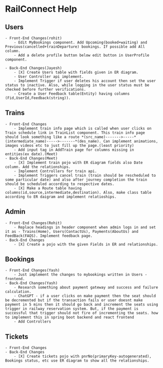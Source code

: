 # RailConnect Help

## Users
    - Front-End Changes(rohit)
        - Edit MyBookings component. Add Upcoming(booked+waiting) and Previous(cancelled+trainDeparture) bookings. If possible add All column.
        - Add a delete profile button below edit button in UserProfile component.
          
    - Back-End Changes(Jayesh)
        - [X] Create Users table with fields given in ER diagram.
        - User Controller api implement.
        - Implement Trigger if user deletes his account then set the user status to inactive. Also, while logging in the user status must be checked before further verifications.
        - Create a User Feedback table(Entity) having columns (Fid,UserId,Feedback(string)).

## Trains
    - Front-End Changes
        - Implement train info page which is called when user clicks on Train schedule link in TrainList component. This train info page should look something like a route *(src_name)------->-----*(intermediate_name)----->-------*(des_name). Can implement animations, images videos etc to just fill up the page.(least priority)
        - Add input tag in AddTrain page for columns missing in entities(ex date).(Meet)
    - Back-End Changes(Meet)
        - [X] Implement train pojo with ER diagram fields also Date column. Add the relationships.
        - Implement Controllers for train api.
        - Implement Triggers cancel train (train should be rescheduled to some particular date) and also after journey completion the train should be scheduled according to respective dates. 
        - [X] Make a Route table having columns(id,source,intermediate,destination). Also, make class table according to ER daigram and implement relatioships.

## Admin
    - Front-End Changes(Rohit)
        - Replace headings in header component when admin logs in and set it as - Trains(Home), Users(ContactUs), Payments(AboutUs) and FeedBack(FAQS). Implement feedback page.
    - Back-End Changes 
        - [X] Create a pojo with the given Fields in ER and relationships.    

## Bookings
    - Front-End Changes(Yash)
        - Just implement the changes to mybookings written in Users - frontend.
    - Back-End Changes(Yash)
        - Research something about payment gateway and success and failure calculation.
        - ChatGPT - if a user clicks on make payment then the seat should be decremented but if the transaction fails or user doesnt make payment in 5 mins then it should go back and increment the seats using trigger in railway reservation system. But, if the payment is successful that trigger should not fire of incrementing the seats. how to implement this in spring boot backend and react frontend
        - Add Controllers

## Tickets
    - Front-End Changes
    - Back-End Changes
        - [X] Create tickets pojo with pnrNo(primaryKey-autogenerated), Bookings status, etc use ER diagram to show all the relationships.